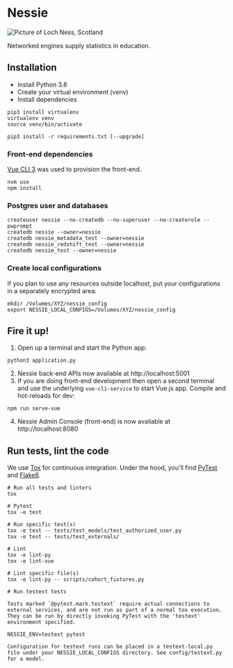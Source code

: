 # Nessie

![Picture of Loch Ness, Scotland](public/loch-ness.jpg)

Networked engines supply statistics in education.

## Installation

* Install Python 3.8
* Create your virtual environment (venv)
* Install dependencies
```
pip3 install virtualenv
virtualenv venv
source venv/bin/activate

pip3 install -r requirements.txt [--upgrade]
```

### Front-end dependencies

[Vue CLI 3](https://cli.vuejs.org/) was used to provision the front-end.
```
nvm use
npm install
```

### Postgres user and databases

```
createuser nessie --no-createdb --no-superuser --no-createrole --pwprompt
createdb nessie --owner=nessie
createdb nessie_metadata_test --owner=nessie
createdb nessie_redshift_test --owner=nessie
createdb nessie_test --owner=nessie
```

### Create local configurations

If you plan to use any resources outside localhost, put your configurations in a separately encrypted area:
```
mkdir /Volumes/XYZ/nessie_config
export NESSIE_LOCAL_CONFIGS=/Volumes/XYZ/nessie_config
```

## Fire it up!

1. Open up a terminal and start the Python app:
```
python3 application.py
```
2. Nessie back-end APIs now available at http://localhost:5001
3. If you are doing front-end development then open a second terminal and
use the underlying `vue-cli-service` to start Vue.js app. Compile and hot-reloads for dev:
```
npm run serve-vue
```
4. Nessie Admin Console (front-end) is now available at http://localhost:8080

## Run tests, lint the code

We use [Tox](https://tox.readthedocs.io) for continuous integration. Under the hood, you'll find [PyTest](https://docs.pytest.org) and [Flake8](http://flake8.pycqa.org).
```
# Run all tests and linters
tox

# Pytest
tox -e test

# Run specific test(s)
tox -e test -- tests/test_models/test_authorized_user.py
tox -e test -- tests/test_externals/

# Lint
tox -e lint-py
tox -e lint-vue

# Lint specific file(s)
tox -e lint-py -- scripts/cohort_fixtures.py

# Run testext tests

Tests marked `@pytest.mark.testext` require actual connections to external services, and are not run as part of a normal tox execution. They can be run by directly invoking PyTest with the 'testext' environment specified.

NESSIE_ENV=testext pytest

Configuration for testext runs can be placed in a testext-local.py file under your NESSIE_LOCAL_CONFIGS directory. See config/testext.py for a model.
```
